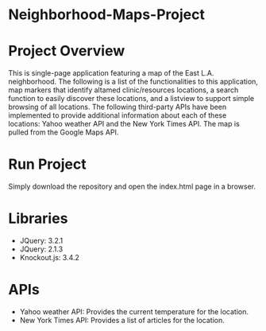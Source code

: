 # Neighborhood-Maps-Project
# Project Overview
This is single-page application featuring a map of the East L.A. neighborhood. The following is a list of the functionalities to this application, map markers that identify altamed clinic/resources locations, a search function to easily discover these locations, and a listview to support simple browsing of all locations. The following third-party APIs have been implemented to provide additional information about each of these locations: Yahoo weather API and the New York Times API. The map is pulled from the Google Maps API.

# Run Project
Simply download the repository and open the index.html page in a browser.

# Libraries
- JQuery: 3.2.1
- JQuery: 2.1.3
- Knockout.js: 3.4.2

# APIs
- Yahoo weather API: Provides the current temperature for the location.
- New York Times API: Provides a list of articles for the location.

